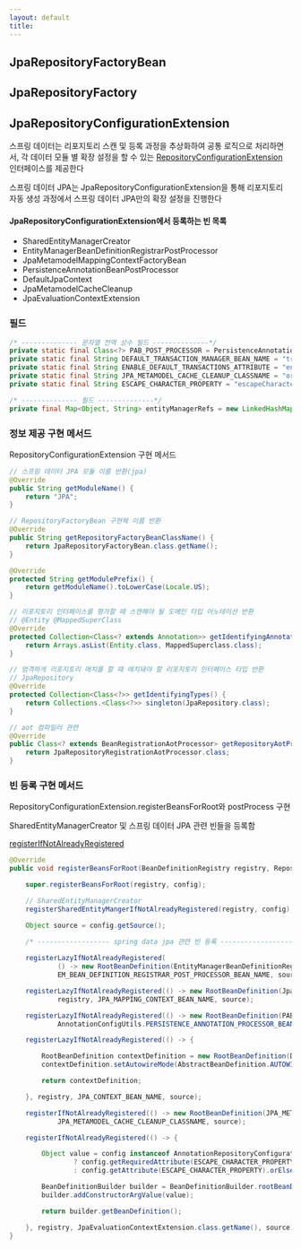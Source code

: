 ```yaml
---
layout: default
title:
---
```


## JpaRepositoryFactoryBean

## JpaRepositoryFactory

## JpaRepositoryConfigurationExtension

스프링 데이터는 리포지토리 스캔 및 등록 과정을 추상화하여 공통 로직으로 처리하면서, 각 데이터 모듈 별 확장 설정을 할 수 있는 [RepositoryConfigurationExtension](../../common/spring%20data%20repository%20config%20objects.md#repositoryconfigurationextension) 인터페이스를 제공한다

스프링 데이터 JPA는 JpaRepositoryConfigurationExtension을 통해 리포지토리 자동 생성 과정에서 스프링 데이터 JPA만의 확장 설정을 진행한다

#### JpaRepositoryConfigurationExtension에서 등록하는 빈 목록
- SharedEntityManagerCreator
- EntityManagerBeanDefinitionRegistrarPostProcessor
- JpaMetamodelMappingContextFactoryBean
- PersistenceAnnotationBeanPostProcessor
- DefaultJpaContext
- JpaMetamodelCacheCleanup
- JpaEvaluationContextExtension

### 필드

```java
/* -------------- 문자열 전역 상수 필드 --------------*/
private static final Class<?> PAB_POST_PROCESSOR = PersistenceAnnotationBeanPostProcessor.class;
private static final String DEFAULT_TRANSACTION_MANAGER_BEAN_NAME = "transactionManager";
private static final String ENABLE_DEFAULT_TRANSACTIONS_ATTRIBUTE = "enableDefaultTransactions";
private static final String JPA_METAMODEL_CACHE_CLEANUP_CLASSNAME = "org.springframework.data.jpa.util.JpaMetamodelCacheCleanup";
private static final String ESCAPE_CHARACTER_PROPERTY = "escapeCharacter";

/* -------------- 필드 --------------*/
private final Map<Object, String> entityManagerRefs = new LinkedHashMap<>();
```

### 정보 제공 구현 메서드

RepositoryConfigurationExtension 구현 메서드

```java
// 스프링 데이터 JPA 모듈 이름 반환(jpa)
@Override
public String getModuleName() {
    return "JPA";
}

// RepositoryFactoryBean 구현체 이름 반환
@Override
public String getRepositoryFactoryBeanClassName() {
    return JpaRepositoryFactoryBean.class.getName();
}

@Override
protected String getModulePrefix() {
    return getModuleName().toLowerCase(Locale.US);
}

// 리포지토리 인터페이스를 평가할 때 스캔해야 될 도메인 타입 어노테이션 반환
// @Entity @MappedSuperClass
@Override
protected Collection<Class<? extends Annotation>> getIdentifyingAnnotations() {
    return Arrays.asList(Entity.class, MappedSuperclass.class);
}

// 엄격하게 리포지토리 매치를 할 때 매치돼야 할 리포지토리 인터페이스 타입 반환
// JpaRepository
@Override
protected Collection<Class<?>> getIdentifyingTypes() {
    return Collections.<Class<?>> singleton(JpaRepository.class);
}

// aot 컴파일러 관련
@Override
public Class<? extends BeanRegistrationAotProcessor> getRepositoryAotProcessor() {
    return JpaRepositoryRegistrationAotProcessor.class;
}
```

### 빈 등록 구현 메서드

RepositoryConfigurationExtension.registerBeansForRoot와 postProcess 구현

SharedEntityManagerCreator 및 스프링 데이터 JPA 관련 빈들을 등록함

[registerIfNotAlreadyRegistered](../../common/spring%20data%20repository%20config%20objects.md#repositoryconfigurationextensionsupport의-빈-등록-static-메서드)

```java
@Override
public void registerBeansForRoot(BeanDefinitionRegistry registry, RepositoryConfigurationSource config) {

    super.registerBeansForRoot(registry, config);

    // SharedEntityManagerCreator
    registerSharedEntityMangerIfNotAlreadyRegistered(registry, config);

    Object source = config.getSource();

    /* ------------------ spring data jpa 관련 빈 등록 ------------------ */
    
    registerLazyIfNotAlreadyRegistered(
            () -> new RootBeanDefinition(EntityManagerBeanDefinitionRegistrarPostProcessor.class), registry,
            EM_BEAN_DEFINITION_REGISTRAR_POST_PROCESSOR_BEAN_NAME, source);

    registerLazyIfNotAlreadyRegistered(() -> new RootBeanDefinition(JpaMetamodelMappingContextFactoryBean.class),
            registry, JPA_MAPPING_CONTEXT_BEAN_NAME, source);

    registerLazyIfNotAlreadyRegistered(() -> new RootBeanDefinition(PAB_POST_PROCESSOR), registry,
            AnnotationConfigUtils.PERSISTENCE_ANNOTATION_PROCESSOR_BEAN_NAME, source);

    registerLazyIfNotAlreadyRegistered(() -> {

        RootBeanDefinition contextDefinition = new RootBeanDefinition(DefaultJpaContext.class);
        contextDefinition.setAutowireMode(AbstractBeanDefinition.AUTOWIRE_CONSTRUCTOR);

        return contextDefinition;

    }, registry, JPA_CONTEXT_BEAN_NAME, source);

    registerIfNotAlreadyRegistered(() -> new RootBeanDefinition(JPA_METAMODEL_CACHE_CLEANUP_CLASSNAME), registry,
            JPA_METAMODEL_CACHE_CLEANUP_CLASSNAME, source);

    registerIfNotAlreadyRegistered(() -> {

        Object value = config instanceof AnnotationRepositoryConfigurationSource //
                ? config.getRequiredAttribute(ESCAPE_CHARACTER_PROPERTY, Character.class) //
                : config.getAttribute(ESCAPE_CHARACTER_PROPERTY).orElse("\\");

        BeanDefinitionBuilder builder = BeanDefinitionBuilder.rootBeanDefinition(JpaEvaluationContextExtension.class);
        builder.addConstructorArgValue(value);

        return builder.getBeanDefinition();

    }, registry, JpaEvaluationContextExtension.class.getName(), source);
}
```
